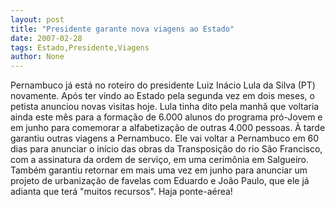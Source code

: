 ```yaml
---
layout: post
title: "Presidente garante nova viagens ao Estado"
date: 2007-02-28
tags: Estado,Presidente,Viagens
author: None
---
```

Pernambuco já está no roteiro do presidente Luiz Inácio Lula da Silva (PT) novamente. Após ter vindo ao Estado pela segunda vez em dois meses, o petista anunciou novas visitas hoje. 
Lula tinha dito pela manhã que voltaria ainda este mês para a formação de 6.000 alunos do programa pró-Jovem e em junho para comemorar a alfabetização de outras 4.000 pessoas.
À tarde garantiu outras viagens a Pernambuco. Ele vai voltar a Pernambuco em 60 dias para anunciar o início das obras da Transposição do rio São Francisco, com a assinatura da ordem de serviço, em uma cerimônia em Salgueiro. 
Também garantiu retornar em mais uma vez em junho para anunciar um projeto de urbanização de favelas com Eduardo e João Paulo, que ele já adianta que terá \"muitos recursos\". Haja ponte-aérea!&nbsp; 